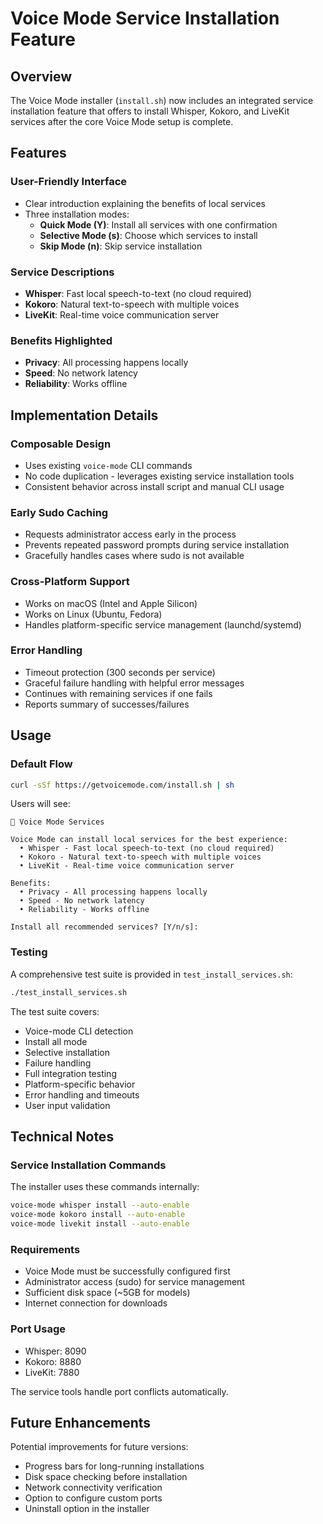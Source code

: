 # Voice Mode Service Installation Feature

## Overview

The Voice Mode installer (`install.sh`) now includes an integrated service installation feature that offers to install Whisper, Kokoro, and LiveKit services after the core Voice Mode setup is complete.

## Features

### User-Friendly Interface
- Clear introduction explaining the benefits of local services
- Three installation modes:
  - **Quick Mode (Y)**: Install all services with one confirmation
  - **Selective Mode (s)**: Choose which services to install
  - **Skip Mode (n)**: Skip service installation

### Service Descriptions
- **Whisper**: Fast local speech-to-text (no cloud required)
- **Kokoro**: Natural text-to-speech with multiple voices
- **LiveKit**: Real-time voice communication server

### Benefits Highlighted
- **Privacy**: All processing happens locally
- **Speed**: No network latency
- **Reliability**: Works offline

## Implementation Details

### Composable Design
- Uses existing `voice-mode` CLI commands
- No code duplication - leverages existing service installation tools
- Consistent behavior across install script and manual CLI usage

### Early Sudo Caching
- Requests administrator access early in the process
- Prevents repeated password prompts during service installation
- Gracefully handles cases where sudo is not available

### Cross-Platform Support
- Works on macOS (Intel and Apple Silicon)
- Works on Linux (Ubuntu, Fedora)
- Handles platform-specific service management (launchd/systemd)

### Error Handling
- Timeout protection (300 seconds per service)
- Graceful failure handling with helpful error messages
- Continues with remaining services if one fails
- Reports summary of successes/failures

## Usage

### Default Flow
```bash
curl -sSf https://getvoicemode.com/install.sh | sh
```

Users will see:
```
🎤 Voice Mode Services

Voice Mode can install local services for the best experience:
  • Whisper - Fast local speech-to-text (no cloud required)
  • Kokoro - Natural text-to-speech with multiple voices
  • LiveKit - Real-time voice communication server

Benefits:
  • Privacy - All processing happens locally
  • Speed - No network latency
  • Reliability - Works offline

Install all recommended services? [Y/n/s]: 
```

### Testing

A comprehensive test suite is provided in `test_install_services.sh`:
```bash
./test_install_services.sh
```

The test suite covers:
- Voice-mode CLI detection
- Install all mode
- Selective installation
- Failure handling
- Full integration testing
- Platform-specific behavior
- Error handling and timeouts
- User input validation

## Technical Notes

### Service Installation Commands
The installer uses these commands internally:
```bash
voice-mode whisper install --auto-enable
voice-mode kokoro install --auto-enable
voice-mode livekit install --auto-enable
```

### Requirements
- Voice Mode must be successfully configured first
- Administrator access (sudo) for service management
- Sufficient disk space (~5GB for models)
- Internet connection for downloads

### Port Usage
- Whisper: 8090
- Kokoro: 8880
- LiveKit: 7880

The service tools handle port conflicts automatically.

## Future Enhancements

Potential improvements for future versions:
- Progress bars for long-running installations
- Disk space checking before installation
- Network connectivity verification
- Option to configure custom ports
- Uninstall option in the installer